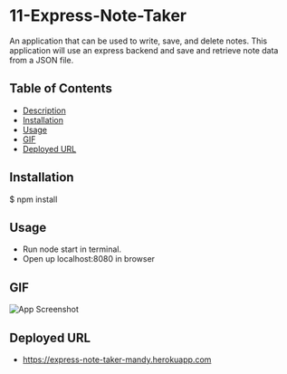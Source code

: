 # 11-Express-Note-Taker
<a name="desc"></a>
An application that can be used to write, save, and delete notes. This application will use an express backend and save and retrieve note data from a JSON file.

## Table of Contents

- [Description](#desc)
- [Installation](#installation)
- [Usage](#Usage)
- [GIF](#GIF)
- [Deployed URL](#Deployed-URL)


## Installation

$ npm install


## Usage

- Run node start in terminal. 
- Open up localhost:8080 in browser


## GIF

![App Screenshot](https://github.com/mandywl/11-Express-Note-Taker/blob/master/public/assets/img/appScreenCapture.gif)


## Deployed URL

- https://express-note-taker-mandy.herokuapp.com
